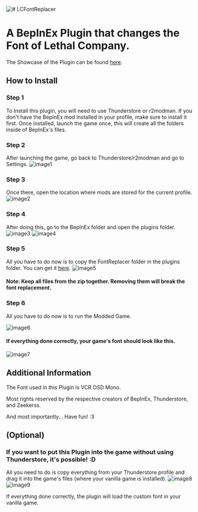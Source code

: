 ![# LCFontReplacer](https://i.imgur.com/Vy9XTzw.png)
# A BepInEx Plugin that changes the Font of Lethal Company.

The Showcase of the Plugin can be found [here](https://github.com/AsteroidNote/LCFontReplacer/blob/main/showcase.md).

## How to Install

### Step 1
To Install this plugin, you will need to use Thunderstore or r2modman.
If you don't have the BepInEx mod installed in your profile, make sure to install it first.
Once installed, launch the game once, this will create all the folders inside of BepInEx's files.

### Step 2
After launching the game, go back to Thunderstore/r2modman and go to Settings.
![image1](https://i.imgur.com/MVhJa3i.png)

### Step 3
Once there, open the location where mods are stored for the current profile.
![image2](https://i.imgur.com/uCe7tw7.png)

### Step 4
After doing this, go to the BepInEx folder and open the plugins folder.
![image3](https://i.imgur.com/IJfWmHW.png)
![image4](https://i.imgur.com/1uKyYHU.png)

### Step 5
All you have to do now is to copy the FontReplacer folder in the plugins folder. You can get it [here](https://github.com/AsteroidNote/LCFontReplacer/releases/tag/v1.0.0).
![image5](https://i.imgur.com/QD0infh.png)
#### Note: Keep all files from the zip together. Removing them will break the font replacement.

### Step 6
All you have to do now is to run the Modded Game.

![image6](https://i.imgur.com/Ozn3DY0.png)

#### If everything done correctly, your game's font should look like this.
![image7](https://i.imgur.com/EmkhCCr.png)

## Additional Information
The Font used in this Plugin is VCR OSD Mono.

Most rights reserved by the respective creators of BepInEx, Thunderstore, and Zeekerss.

And most importantly... Have fun! :3

## (Optional)

### If you want to put this Plugin into the game without using Thunderstore, it's possible! :D
All you need to do is copy everything from your Thunderstore profile and drag it into the game's files (where your vanilla game is installed).
![image8](https://i.imgur.com/VRD4giL.png)
![image9](https://i.imgur.com/4e4WjTG.png)

If everything done correctly, the plugin will load the custom font in your vanilla game.
